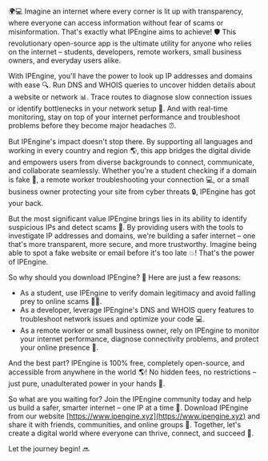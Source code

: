 🌍💻 Imagine an internet where every corner is lit up with transparency, where everyone can access information without fear of scams or misinformation. That's exactly what IPEngine aims to achieve! 🛡️ This revolutionary open-source app is the ultimate utility for anyone who relies on the internet – students, developers, remote workers, small business owners, and everyday users alike.

With IPEngine, you'll have the power to look up IP addresses and domains with ease 🔍. Run DNS and WHOIS queries to uncover hidden details about a website or network 📊. Trace routes to diagnose slow connection issues or identify bottlenecks in your network setup 🚀. And with real-time monitoring, stay on top of your internet performance and troubleshoot problems before they become major headaches ⏰.

But IPEngine's impact doesn't stop there. By supporting all languages and working in every country and region 🌎, this app bridges the digital divide and empowers users from diverse backgrounds to connect, communicate, and collaborate seamlessly. Whether you're a student checking if a domain is fake 👀, a remote worker troubleshooting your connection 💻, or a small business owner protecting your site from cyber threats 🔒, IPEngine has got your back.

But the most significant value IPEngine brings lies in its ability to identify suspicious IPs and detect scams 🚨. By providing users with the tools to investigate IP addresses and domains, we're building a safer internet – one that's more transparent, more secure, and more trustworthy. Imagine being able to spot a fake website or email before it's too late 💥! That's the power of IPEngine.

So why should you download IPEngine? 🤔 Here are just a few reasons:

* As a student, use IPEngine to verify domain legitimacy and avoid falling prey to online scams 👩‍🎓.
* As a developer, leverage IPEngine's DNS and WHOIS query features to troubleshoot network issues and optimize your code 💻.
* As a remote worker or small business owner, rely on IPEngine to monitor your internet performance, diagnose connectivity problems, and protect your online presence 🌟.

And the best part? IPEngine is 100% free, completely open-source, and accessible from anywhere in the world 🌎! No hidden fees, no restrictions – just pure, unadulterated power in your hands 💪.

So what are you waiting for? Join the IPEngine community today and help us build a safer, smarter internet – one IP at a time 🔗. Download IPEngine from our website [https://www.ipengine.xyz](https://www.ipengine.xyz) and share it with friends, communities, and online groups 🤝. Together, let's create a digital world where everyone can thrive, connect, and succeed 💫.

Let the journey begin! 🔜